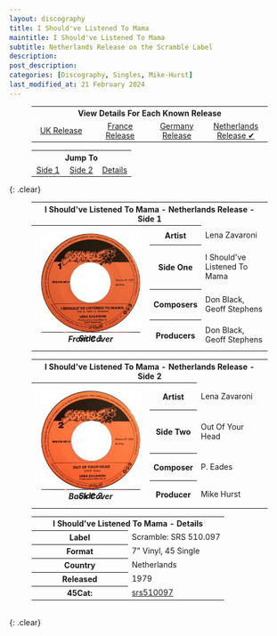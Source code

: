 ```yaml
---
layout: discography
title: I Should've Listened To Mama
maintitle: I Should've Listened To Mama
subtitle: Netherlands Release on the Scramble Label
description: 
post_description: 
categories: [Discography, Singles, Mike-Hurst]
last_modified_at: 21 February 2024
---
```


<figure class="fig3">
<table style="text-align:center;">
<tr><th colspan="4">View Details For Each Known Release</th></tr>
<tr><td style="width:25%;"><a href="/discography/singles/1978-03-17-i-shouldve-listened-to-mama-uk">UK Release</a></td><td style="width:25%;"><a href="/discography/singles/1978-i-shouldve-listened-to-mama-france">France Release</a></td><td style="width:23%;"><a href="/discography/singles/1978-i-shouldve-listened-to-mama-germany">Germany Release</a></td><td style="width:27%;"><a href="/discography/singles/1979-i-shouldve-listened-to-mama-netherlands">Netherlands Release &#x2714;</a></td></tr>
</table>
</figure>

<figure class="fig3">
<table style="text-align:center;">
<tr><th colspan="6">Jump To</th></tr>
<tr><td style="width:33%;"><a href="#infobox1">Side 1</a></td><td style="width:34%;"><a href="#infobox2">Side 2</a></td><td style="width:33%;"><a href="#infobox3">Details</a></td></tr>
</table>
</figure>

{: .clear}

<figure class="fig3">
<table>
<tr id="infobox1"><th colspan="3">I Should've Listened To Mama - Netherlands Release - Side 1</th></tr>
<tr><th style="width:50%; vertical-align:top;" rowspan="5" class="top">
<div id="slideshow1">
<div>
<a href="/assets/images/singles/i-shouldve-listened-to-mama/1979-i-shouldve-listened-to-mama-netherlands-fc.jpg"><img src="/assets/images/singles/i-shouldve-listened-to-mama/1979-i-shouldve-listened-to-mama-netherlands-fc.jpg" class="full-width zoom-in" /></a>
<cite>Front Cover</cite>
</div>
<div>
<a href="/assets/images/singles/i-shouldve-listened-to-mama/1979-i-shouldve-listened-to-mama-netherlands-side-1.jpg"><img src="/assets/images/singles/i-shouldve-listened-to-mama/1979-i-shouldve-listened-to-mama-netherlands-side-1.jpg" class="full-width zoom-in" /></a>
<cite>Side 1</cite>
</div>
</div>
</th></tr>
<tr><th style="width:15%;">Artist</th><td>Lena Zavaroni</td></tr>
<tr><th>Side One</th><td>I Should've Listened To Mama</td></tr>
<tr><th>Composers</th><td>Don Black, Geoff Stephens</td></tr>
<tr><th>Producers</th><td>Don Black, Geoff Stephens</td></tr>
</table>
</figure>

<figure class="fig3">
<table>
<tr id="infobox2"><th colspan="3">I Should've Listened To Mama - Netherlands Release - Side 2</th></tr>
<tr><th style="width:50%; vertical-align:top;" rowspan="5" class="top">
<div id="slideshow2">
<div>
<a href="/assets/images/singles/i-shouldve-listened-to-mama/1979-i-shouldve-listened-to-mama-netherlands-bc.jpg"><img src="/assets/images/singles/i-shouldve-listened-to-mama/1979-i-shouldve-listened-to-mama-netherlands-bc.jpg" class="full-width zoom-in" /></a>
<cite>Back Cover</cite>
</div>
<div>
<a href="/assets/images/singles/i-shouldve-listened-to-mama/1979-i-shouldve-listened-to-mama-netherlands-side-2.jpg"><img src="/assets/images/singles/i-shouldve-listened-to-mama/1979-i-shouldve-listened-to-mama-netherlands-side-2.jpg" class="full-width zoom-in" /></a>
<cite>Side 2</cite>
</div>
</div>
</th></tr>
<tr><th style="width:15%;">Artist</th><td>Lena Zavaroni</td></tr>
<tr><th>Side Two</th><td>Out Of Your Head</td></tr>
<tr><th>Composer</th><td>P. Eades</td></tr>
<tr><th>Producer</th><td>Mike Hurst</td></tr>
</table>
</figure>

<figure class="fig3">
<table>
<tr id="infobox3"><th colspan="3">I Should've Listened To Mama - Details</th></tr>
<tr><th style="width:50%;">Label</th><td style="width:50%;">Scramble: SRS 510.097</td></tr>
<tr><th>Format</th><td>7" Vinyl, 45 Single</td></tr>
<tr><th>Country</th><td>Netherlands</td></tr>
<tr><th>Released</th><td>1979</td></tr>
<tr><th>45Cat:</th><td><a class="external-link" href="http://www.45cat.com/record/srs510097">srs510097</a></td></tr>
</table>
</figure>

<br />{: .clear}

<style>
#slideshow1 {
position: relative;
aspect-ratio:1/1.1;
}

#slideshow1 > div {
position: absolute;
top: 10px;
left: 10px;
right: 10px;
bottom: 10px;
}

#slideshow2 {
position: relative;
aspect-ratio:1/1.1;
}

#slideshow2 > div {
position: absolute;
top: 10px;
left: 10px;
right: 10px;
bottom: 10px;
}

@media screen and (orientation:portrait) {.fig2 {margin-top:-50px;} .adjust {margin-top:30px !important;}}
</style>

<script type="text/javascript" src="/assets/js/jquery-3.6.0.min.js"></script>

<script>
$("#slideshow1 > div:gt(0)").hide();

setInterval(function() { 
$('#slideshow1 > div:first')
.fadeOut(1000)
.next()
.fadeIn(1000)
.end()
.appendTo('#slideshow1');
}, 4000);

$("#slideshow2 > div:gt(0)").hide();

setInterval(function() { 
$('#slideshow2 > div:first')
.fadeOut(1000)
.next()
.fadeIn(1000)
.end()
.appendTo('#slideshow2');
}, 4000);
</script>

